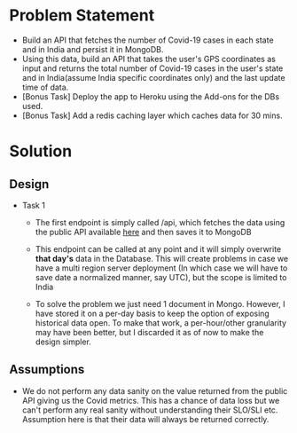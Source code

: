 # Problem Statement

- Build an API that fetches the number of Covid-19 cases in each state and in India and persist it in MongoDB.
- Using this data, build an API that takes the user's GPS coordinates as input and returns the total number of Covid-19 cases in the user's state and in India(assume India specific coordinates only) and the last update time of data.
- [Bonus Task] Deploy the app to Heroku using the Add-ons for the DBs used.
- [Bonus Task] Add a redis caching layer which caches data for 30 mins.

# Solution

## Design

- Task 1
    - The first endpoint is simply called /api, which fetches the data using the public API available [here](https://api.rootnet.in/covid19-in/stats/latest) and then saves it to MongoDB

    - This endpoint can be called at any point and it will simply overwrite **that day's** data in the Database. This will create problems in case we have a multi region server deployment (In which case we will have to save date a normalized manner, say UTC), but the scope is limited to India

    - To solve the problem we just need 1 document in Mongo. However, I have stored it on a per-day basis to keep the option of exposing historical data open. To make that work, a per-hour/other granularity may have been better, but I discarded it as of now to make the design simpler.

## Assumptions

- We do not perform any data sanity on the value returned from the public API giving us the Covid metrics. This has a chance of data loss but we can't perform any real sanity without understanding their SLO/SLI etc. Assumption here is that their data will always be returned correctly. 